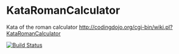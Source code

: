 KataRomanCalculator
===================

Kata of the roman calculator http://codingdojo.org/cgi-bin/wiki.pl?KataRomanCalculator

[![Build Status](https://travis-ci.org/cbouttaz/KataRomanCalculator.png)](https://travis-ci.org/cbouttaz/KataRomanCalculator)